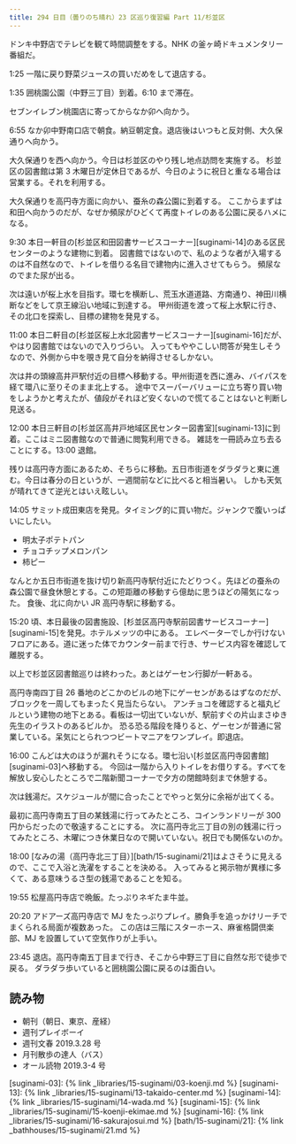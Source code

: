 ```yaml
---
title: 294 日目（曇りのち晴れ）23 区巡り復習編 Part 11/杉並区
---
```


ドンキ中野店でテレビを観て時間調整をする。NHK の釜ヶ崎ドキュメンタリー番組だ。

1:25 一階に戻り野菜ジュースの買いだめをして退店する。

1:35 囲桃園公園（中野三丁目）到着。6:10 まで滞在。

セブンイレブン桃園店に寄ってからなか卯へ向かう。

6:55 なか卯中野南口店で朝食。納豆朝定食。退店後はいつもと反対側、大久保通りへ向かう。

大久保通りを西へ向かう。今日は杉並区のやり残し地点訪問を実施する。
杉並区の図書館は第 3 木曜日が定休日であるが、今日のように祝日と重なる場合は営業する。それを利用する。

大久保通りを高円寺方面に向かい、蚕糸の森公園に到着する。
ここからまずは和田へ向かうのだが、なぜか頻尿がひどくて再度トイレのある公園に戻るハメになる。

9:30 本日一軒目の[杉並区和田図書サービスコーナー][suginami-14]のある区民センターのような建物に到着。
図書館ではないので、私のような者が入場するのは不自然なので、トイレを借りる名目で建物内に進入させてもらう。
頻尿なのでまた尿が出る。

次は遠いが桜上水を目指す。環七を横断し、荒玉水道道路、方南通り、神田川横断などをして京王線沿い地域に到達する。
甲州街道を渡って桜上水駅に行き、その北口を探索し、目標の建物を発見する。

11:00 本日二軒目の[杉並区桜上水北図書サービスコーナー][suginami-16]だが、やはり図書館ではないので入りづらい。
入ってもややこしい問答が発生しそうなので、外側から中を覗き見て自分を納得させるしかない。

次は井の頭線高井戸駅付近の目標へ移動する。甲州街道を西に進み、バイパスを経て環八に至りそのまま北上する。
途中でスーパーバリューに立ち寄り買い物をしようかと考えたが、値段がそれほど安くないので慌てることはないと判断し見送る。

12:00 本日三軒目の[杉並区高井戸地域区民センター図書室][suginami-13]に到着。ここはミニ図書館なので普通に閲覧利用できる。
雑誌を一冊読み立ち去ることにする。13:00 退館。

残りは高円寺方面にあるため、そちらに移動。五日市街道をダラダラと東に進む。今日は春分の日というが、一週間前などに比べると相当暑い。
しかも天気が晴れてきて逆光とはいえ眩しい。

14:05 サミット成田東店を発見。タイミング的に買い物だ。ジャンクで腹いっぱいにしたい。

* 明太子ポテトパン
* チョコチップメロンパン
* 柿ピー

なんとか五日市街道を抜け切り新高円寺駅付近にたどりつく。先ほどの蚕糸の森公園で昼食休憩とする。この短距離の移動すら億劫に思うほどの陽気になった。
食後、北に向かい JR 高円寺駅に移動する。

15:20 頃、本日最後の図書施設、[杉並区高円寺駅前図書サービスコーナー][suginami-15]を発見。ホテルメッツの中にある。
エレベーターでしか行けないフロアにある。道に迷った体でカウンター前まで行き、サービス内容を確認して離脱する。

以上で杉並区図書館巡りは終わった。あとはゲーセン行脚が一軒ある。

高円寺南四丁目 26 番地のどこかのビルの地下にゲーセンがあるはずなのだが、ブロックを一周してもまったく見当たらない。
アンチョコを確認すると福丸ビルという建物の地下とある。看板は一切出ていないが、駅前すぐの片山まさゆき先生のイラストのあるビルか。
恐る恐る階段を降りると、ゲーセンが普通に営業している。呆気にとられつつビートマニアをワンプレイ。即退店。

16:00 こんどは大のほうが漏れそうになる。環七沿い[杉並区高円寺図書館][suginami-03]へ移動する。
今回は一階から入りトイレをお借りする。すべてを解放し安心したところで二階新聞コーナーで夕方の閉館時刻まで休憩する。

次は銭湯だ。スケジュールが間に合ったことでやっと気分に余裕が出てくる。

最初に高円寺南五丁目の某銭湯に行ってみたところ、コインランドリーが 300 円からだったので敬遠することにする。
次に高円寺北三丁目の別の銭湯に行ってみたところ、木曜につき休業日なので開いていない。祝日でも関係ないのか。

18:00 [なみの湯（高円寺北三丁目）][bath/15-suginami/21]はよさそうに見えるので、ここで入浴と洗濯をすることを決める。
入ってみると掲示物が異様に多くて、ある意味うるさ型の銭湯であることを知る。

19:55 松屋高円寺店で晩飯。たっぷりネギたま牛並。

20:20 アドアーズ高円寺店で MJ をたっぷりプレイ。勝負手を追っかけリーチでまくられる局面が複数あった。
この店は三階にスターホース、麻雀格闘倶楽部、MJ を設置していて空気作りが上手い。

23:45 退店。高円寺南五丁目まで行き、そこから中野三丁目に自然な形で徒歩で戻る。
ダラダラ歩いていると囲桃園公園に戻るのは面白い。

## 読み物

* 朝刊（朝日、東京、産経）
* 週刊プレイボーイ
* 週刊文春 2019.3.28 号
* 月刊散歩の達人（バス）
* オール読物 2019.3-4 号

[suginami-03]: {% link _libraries/15-suginami/03-koenji.md %}
[suginami-13]: {% link _libraries/15-suginami/13-takaido-center.md %}
[suginami-14]: {% link _libraries/15-suginami/14-wada.md %}
[suginami-15]: {% link _libraries/15-suginami/15-koenji-ekimae.md %}
[suginami-16]: {% link _libraries/15-suginami/16-sakurajosui.md %}
[bath/15-suginami/21]: {% link _bathhouses/15-suginami/21.md %}
